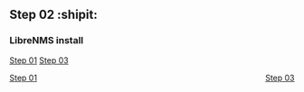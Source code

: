 ## Step 02 :shipit:
### LibreNMS install

<p align="left"><a href="Step_01.md">Step 01</a> <a href="Step_03.md" align="right">Step 03</a></p>

<p style="text-align: left;">
    <a href="Step_01.md" style="float: left;">Step 01</a>
    <a href="Step_03.md" style="float: right;">Step 03</a>
</p>
